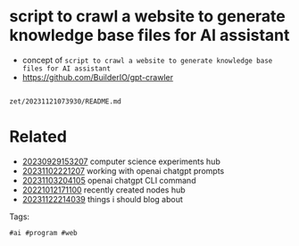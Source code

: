 # script to crawl a website to generate knowledge base files for AI assistant

- concept of `script to crawl a website to generate knowledge base files for AI assistant`
- https://github.com/BuilderIO/gpt-crawler

```
```

` zet/20231121073930/README.md `

# Related

- [20230929153207](/zet/20230929153207/README.md) computer science experiments hub
- [20231102221207](/zet/20231102221207/README.md) working with openai chatgpt prompts
- [20231103204105](/zet/20231103204105/README.md) openai chatgpt CLI command
- [20221012171100](/zet/20221012171100/README.md) recently created nodes hub
- [20231122214039](/zet/20231122214039/README.md) things i should blog about

Tags:

    #ai #program #web

